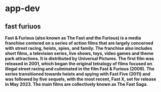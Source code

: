 # app-dev

## fast furiuos
**Fast & Furious (also known as The Fast and the Furious) is a media franchise centered on a series of action films that are largely concerned with street racing, heists, spies, and family. The franchise also includes short films, a television series, live shows, toys, video games and theme park attractions. It is distributed by Universal Pictures. The first film was released in 2001, which began the original tetralogy of films focused on illegal street racing and culminated in the film Fast & Furious (2009). The series transitioned towards heists and spying with Fast Five (2011) and was followed by five sequels, with the most recent, Fast X, set for release in May 2023. The main films are collectively known as The Fast Saga.**
